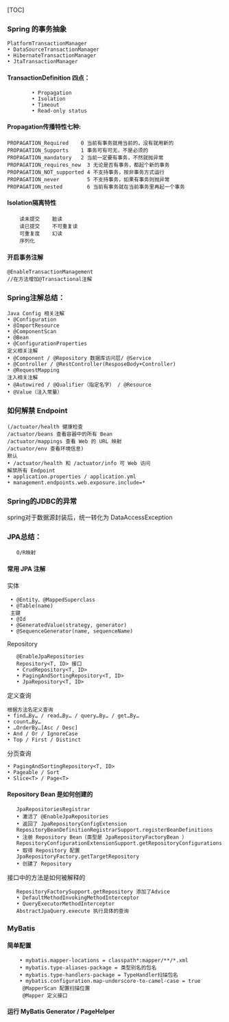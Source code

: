 [TOC]

### Spring 的事务抽象
    PlatformTransactionManager
    • DataSourceTransactionManager
    • HibernateTransactionManager
    • JtaTransactionManager
 #### TransactionDefinition  四点：
         
            • Propagation
            • Isolation
            • Timeout
            • Read-only status
 ####  Propagation传播特性七种:
          
    PROPAGATION_Required    0 当前有事务就⽤当前的，没有就⽤新的
    PROPAGATION_Supports    1 事务可有可⽆，不是必须的
    PROPAGATION_mandatory   2 当前⼀定要有事务，不然就抛异常
    PROPAGATION_requires_new  3 ⽆论是否有事务，都起个新的事务
    PROPAGATION_NOT_supported 4 不⽀持事务，按⾮事务⽅式运⾏
    PROPAGATION_never         5 不⽀持事务，如果有事务则抛异常
    PROPAGATION_nested        6 当前有事务就在当前事务⾥再起⼀个事务
  #### Isolation隔离特性
            
        读未提交    脏读
        读已提交    不可重复读
        可重复度    幻读
        序列化
  ####  开启事务注解
            
    @EnableTransactionManagement
    //在方法增加@Transactional注解



   
   
###  Spring注解总结：
        
    Java Config 相关注解
    • @Configuration
    • @ImportResource
    • @ComponentScan
    • @Bean
    • @ConfigurationProperties   
    定义相关注解
    • @Component / @Repository 数据库访问层/ @Service
    • @Controller / @RestController(ResposeBody+Controller)
    • @RequestMapping
    注⼊相关注解
    • @Autowired / @Qualifier（指定名字） / @Resource
    • @Value（注入常量）
### 如何解禁 Endpoint
    (/actuator/health 健康检查
    /actuator/beans 查看容器中的所有 Bean
    /actuator/mappings 查看 Web 的 URL 映射
    /actuator/env 查看环境信息)
    默认
    • /actuator/health 和 /actuator/info 可 Web 访问
    解禁所有 Endpoint
    • application.properties / application.yml
    • management.endpoints.web.exposure.include=* 


### Spring的JDBC的异常
   spring对于数据源封装后，统一转化为 DataAccessException 

### JPA总结：
       O/R映射
  #### 常⽤ JPA 注解
   实体
           
     • @Entity、@MappedSuperclass
     • @Table(name)
     主键
     • @Id
     • @GeneratedValue(strategy, generator)
     • @SequenceGenerator(name, sequenceName)
   Repository
       
       @EnableJpaRepositories
       Repository<T, ID> 接⼝
       • CrudRepository<T, ID>
       • PagingAndSortingRepository<T, ID>
       • JpaRepository<T, ID>
   定义查询
   
    根据⽅法名定义查询
    • find…By… / read…By… / query…By… / get…By…
    • count…By…
    • …OrderBy…[Asc / Desc]
    • And / Or / IgnoreCase
    • Top / First / Distinct
    
   分⻚查询
    
    • PagingAndSortingRepository<T, ID>
    • Pageable / Sort
    • Slice<T> / Page<T>
    
   #### Repository Bean 是如何创建的
       JpaRepositoriesRegistrar
       • 激活了 @EnableJpaRepositories
       • 返回了 JpaRepositoryConfigExtension
       RepositoryBeanDefinitionRegistrarSupport.registerBeanDefinitions
       • 注册 Repository Bean（类型是 JpaRepositoryFactoryBean ）
       RepositoryConfigurationExtensionSupport.getRepositoryConfigurations
       • 取得 Repository 配置
       JpaRepositoryFactory.getTargetRepository
       • 创建了 Repository
       
   接⼝中的⽅法是如何被解释的
        
       RepositoryFactorySupport.getRepository 添加了Advice
       • DefaultMethodInvokingMethodInterceptor
       • QueryExecutorMethodInterceptor
       AbstractJpaQuery.execute 执⾏具体的查询
   ###   MyBatis
   
   #### 简单配置
        • mybatis.mapper-locations = classpath*:mapper/**/*.xml
        • mybatis.type-aliases-package = 类型别名的包名
        • mybatis.type-handlers-package = TypeHandler扫描包名
        • mybatis.configuration.map-underscore-to-camel-case = true
         @MapperScan 配置扫描位置
         @Mapper 定义接⼝
   
   
   #### 运⾏ MyBatis Generator  / PageHelper
   